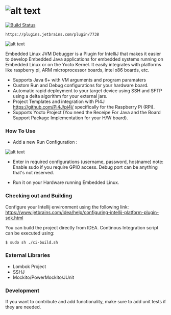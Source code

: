 ![alt text][overviewlogo]
=============================
[![Build Status](https://travis-ci.org/asebak/embeddedlinux-jvmdebugger-intellij.svg?branch=master)](https://travis-ci.org/asebak/embeddedlinux-jvmdebugger-intellij)

```
https://plugins.jetbrains.com/plugin/7738
```

![alt text][logo]

Embedded Linux JVM Debugger is a Plugin for IntelliJ that makes it easier to develop Embedded Java applications for embedded systems running on Embedded Linux or on the Yocto Kernel.  It easily integrates with platforms like raspberry pi, ARM microprocessor boards, intel x86 boards, etc.

  - Supports Java 6+ with VM arguments and program paramaters
  - Custom Run and Debug configurations for your hardware board.
  - Automatic rapid deployment to your target device using SSH and SFTP using a delta algorithm for your external jars.
  - Project Templates and integration with PI4J https://github.com/Pi4J/pi4j/ specifically for the Raspberry Pi (RPi).
  - Supports Yocto Project (You need the Receipe For Java and the Board Support Package Implementation for your H/W board).


### How To Use

- Add a new Run Configuration : 

![alt text][config]

- Enter in required configurations (username, password, hostname) note: Enable sudo if you require GPIO access. Debug port can be anything that's not reserved.

- Run it on your Hardware running Embedded Linux.

### Checking out and Building

Configure your Intellij environment using the following link: https://www.jetbrains.com/idea/help/configuring-intellij-platform-plugin-sdk.html

You can build the project directly from IDEA.  Continous Integration script can be executed using:
```sh
$ sudo sh ./ci-build.sh
```

### External Libraries
* Lombok Project
* SSHJ
* Mockito/PowerMockito/JUnit

### Development

If you want to contribute and add functionality, make sure to add unit tests if they are needed.

[overviewlogo]: https://raw.githubusercontent.com/asebak/raspberrypi-intellij/master/resources/documentation/embeddedlinuxjvm.png
"Overview"

[logo]: https://raw.githubusercontent.com/asebak/raspberrypi-intellij/master/resources/documentation/sample1.png
"Sample Build Output"

[config]: https://raw.githubusercontent.com/asebak/raspberrypi-intellij/master/resources/documentation/sample2.png
"Sample Run Configuration"
